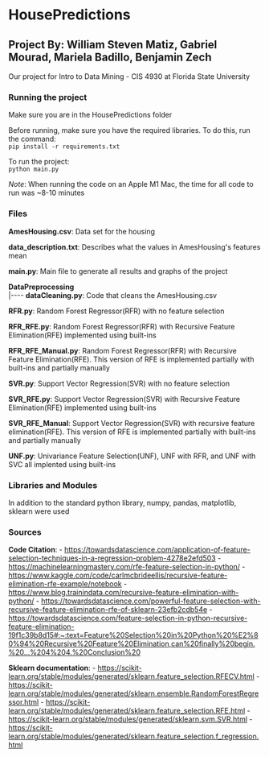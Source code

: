 # HousePredictions
## Project By: William Steven Matiz, Gabriel Mourad, Mariela Badillo, Benjamin Zech
Our project for Intro to Data Mining - CIS 4930 at Florida State University

### Running the project
Make sure you are in the HousePredictions folder

Before running, make sure you have the required libraries. To do this, run the command:  
`pip install -r requirements.txt`

To run the project:  
`python main.py`

*Note*: When running the code on an Apple M1 Mac, the time for all code to run was ~8-10 minutes

### Files
**AmesHousing.csv**: Data set for the housing

**data_description.txt**: Describes what the values in AmesHousing's features mean

**main.py**: Main file to generate all results and graphs of the project

**DataPreprocessing**   
|---- **dataCleaning.py**: Code that cleans the AmesHousing.csv  

**RFR.py**: Random Forest Regressor(RFR) with no feature selection

**RFR_RFE.py**: Random Forest Regressor(RFR) with Recursive Feature Elimination(RFE) implemented using built-ins

**RFR_RFE_Manual.py**: Random Forest Regressor(RFR) with Recursive Feature Elimination(RFE). This version of RFE is implemented partially with built-ins and partially manually

**SVR.py**: Support Vector Regression(SVR) with no feature selection

**SVR_RFE.py**: Support Vector Regression(SVR) with Recursive Feature Elimination(RFE) implemented using built-ins

**SVR_RFE_Manual**: Support Vector Regression(SVR) with recursive feature elimination(RFE). This version of RFE is implemented partially with built-ins and partially manually

**UNF.py**: Univariance Feature Selection(UNF), UNF with RFR, and UNF with SVC all implented using built-ins

### Libraries and Modules
In addition to the standard python library, numpy, pandas, matplotlib, sklearn were used

### Sources
**Code Citation**:
    - https://towardsdatascience.com/application-of-feature-selection-techniques-in-a-regression-problem-4278e2efd503
    - https://machinelearningmastery.com/rfe-feature-selection-in-python/
    - https://www.kaggle.com/code/carlmcbrideellis/recursive-feature-elimination-rfe-example/notebook
    - https://www.blog.trainindata.com/recursive-feature-elimination-with-python/
    - https://towardsdatascience.com/powerful-feature-selection-with-recursive-feature-elimination-rfe-of-sklearn-23efb2cdb54e
    - https://towardsdatascience.com/feature-selection-in-python-recursive-feature-elimination-19f1c39b8d15#:~:text=Feature%20Selection%20in%20Python%20%E2%80%94%20Recursive%20Feature%20Elimination,can%20finally%20begin.%20...%204%204.%20Conclusion%20

**Sklearn documentation**:
    - https://scikit-learn.org/stable/modules/generated/sklearn.feature_selection.RFECV.html
    - https://scikit-learn.org/stable/modules/generated/sklearn.ensemble.RandomForestRegressor.html
    - https://scikit-learn.org/stable/modules/generated/sklearn.feature_selection.RFE.html
    - https://scikit-learn.org/stable/modules/generated/sklearn.svm.SVR.html
    - https://scikit-learn.org/stable/modules/generated/sklearn.feature_selection.f_regression.html
